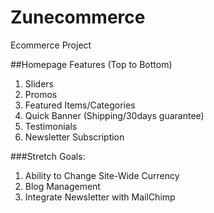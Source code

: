 # Zunecommerce
Ecommerce Project


##Homepage Features
(Top to Bottom)
1. Sliders
2. Promos
3. Featured Items/Categories
4. Quick Banner (Shipping/30days guarantee)
5. Testimonials
6. Newsletter Subscription

###Stretch Goals:
1. Ability to Change Site-Wide Currency
2. Blog Management
3. Integrate Newsletter with MailChimp
